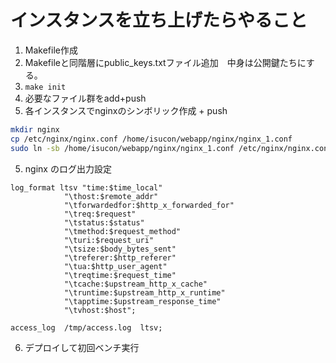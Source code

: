 # インスタンスを立ち上げたらやること

1. Makefile作成
2. Makefileと同階層にpublic_keys.txtファイル追加　中身は公開鍵たちにする。
3. `make init`
4. 必要なファイル群をadd+push
5. 各インスタンスでnginxのシンボリック作成 + push

```bash
mkdir nginx
cp /etc/nginx/nginx.conf /home/isucon/webapp/nginx/nginx_1.conf
sudo ln -sb /home/isucon/webapp/nginx/nginx_1.conf /etc/nginx/nginx.conf
```
5. nginx のログ出力設定

```
log_format ltsv "time:$time_local"
            "\thost:$remote_addr"
            "\tforwardedfor:$http_x_forwarded_for"
            "\treq:$request"
            "\tstatus:$status"
            "\tmethod:$request_method"
            "\turi:$request_uri"
            "\tsize:$body_bytes_sent"
            "\treferer:$http_referer"
            "\tua:$http_user_agent"
            "\treqtime:$request_time"
            "\tcache:$upstream_http_x_cache"
            "\truntime:$upstream_http_x_runtime"
            "\tapptime:$upstream_response_time"
            "\tvhost:$host";

access_log  /tmp/access.log  ltsv;
```

6. デプロイして初回ベンチ実行
